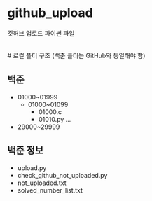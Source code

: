 # github_upload
깃허브 업로드 파이썬 파일

<br>
# 로컬 폴더 구조 (백준 폴더는 GitHub와 동일해야 함)

## 백준
- 01000~01999
  - 01000~01099
    - 01000.c
    - 01010.py
  ...
- 29000~29999

## 백준 정보
- upload.py
- check_github_not_uploaded.py
- not_uploaded.txt
- solved_number_list.txt

</br>
